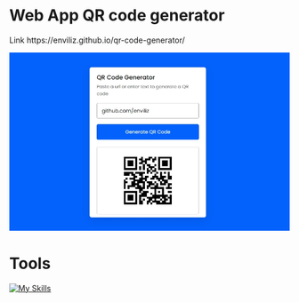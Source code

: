 <h1>Web App QR code generator</h1>
<p>Link https://enviliz.github.io/qr-code-generator/</p>
<img src="src/qr-code-generator.jpg" alt="qr code generator">
<h1>Tools</h1>

[![My Skills](https://skillicons.dev/icons?i=js,html,css)](https://skillicons.dev)
